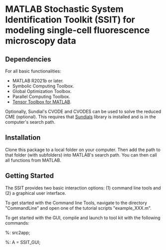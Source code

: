 # MATLAB Stochastic System Identification Toolkit (SSIT) for modeling single-cell fluorescence microscopy data

## Dependencies
For all basic functionalities:
- MATLAB R2021b or later.
- Symbolic Computing Toolbox.
- Global Optimization Toolbox.
- Parallel Computing Toolbox.
- [Tensor Toolbox for MATLAB](https://www.tensortoolbox.org/).

Optionally, Sundial's CVODE and CVODES can be used to solve the reduced CME (optional). This requires that [Sundials](https://computing.llnl.gov/projects/sundials) library is installed and is in the computer's search path.

## Installation
Clone this package to a local folder on your computer. Then add the path to that folder (with subfolders) into MATLAB's search path. You can then call all functions from MATLAB. 

## Getting Started
The SSIT provides two basic interaction options: (1) command line tools and (2) a graphical user interface.

To get started with the Command line Tools, navigate to the directory "CommandLine" and open one of the tutorial scripts "example_XXX.m".

To get started with the GUI, compile and launch to tool kit with the following commands:

%: src2app;

%: A = SSIT_GUI;

